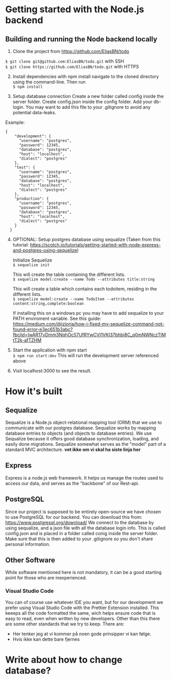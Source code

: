 # Getting started with the Node.js backend

## Building and running the Node backend locally

1. Clone the project from https://github.com/EliasBN/todo

`$ git clone git@github.com:EliasBN/todo.git` with SSH  
`$ git clone https://github.com/EliasBN/todo.git` with HTTPS

2. Install dependencies with npm install
   navigate to the cloned directory using the command-line. Then run  
   `$ npm install`

3. Setup database connection
   Create a new folder called config inside the server folder. Create config.json inside the config folder. Add your db-login. You may want to add this file to your .gitignore to avoid any potential data-leaks.

Example:

```
{
    "development": {
      "username": "postgres",
      "password": 12345,
      "database": "postgres",
      "host": "localhost",
      "dialect": "postgres"
    },
    "test": {
      "username": "postgres",
      "password": 12345,
      "database": "postgres",
      "host": "localhost",
      "dialect": "postgres"
    },
    "production": {
      "username": "postgres",
      "password": 12345,
      "database": "postgres",
      "host": "localhost",
      "dialect": "postgres"
    }
  }
```

4. OPTIONAL: Setup postgres database using sequalize (Taken from this tutorial: https://scotch.io/tutorials/getting-started-with-node-express-and-postgres-using-sequelize)

    Initialize Sequelize  
      `$ sequelize init`

    This will create the table containing the different lists.  
      `$ sequelize model:create --name Todo --attributes title:string`


    This will create a table which contains each todoitem, residing in the different lists.  
      `$ sequelize model:create --name TodoItem --attributes content:string,complete:boolean`

    If installing this on a windows pc you may have to add sequalize to your PATH enviroment variable. See this guide: https://medium.com/@jzioria/how-i-fixed-my-sequelize-command-not-found-error-e3ec651b3abc?fbclid=IwAR17vDmm3NqhOc57UfRYwCVI1VKI37bhbi8C_q0mNWNczTIMtT2k-afTZHM

5. Start the application with npm start  
   `$ npm run start:dev` This will run the development server referenced above

6. Visit localhost:3000 to see the result.


# How it's built

## Sequalize

Sequalize is a Node.js object-relational mapping tool (ORM) that we use to communicate with our postgres database. Sequalize works by mapping database entries to objects (and objects to database entries). We use Sequalize because it offers good database synchronization, loading, and easily done migrations. Sequalize somewhat serves as the "model" part of a standard MVC architecture. <b>vet ikke om vi skal ha siste linja her </b>

## Express

Express is a node.js web framework. It helps us manage the routes used to access our data, and serves as the "backbone" of our Rest-api.

## PostgreSQL

Since our project is supposed to be entirely open-source we have chosen to use PostgreSQL for our backend. You can download this from: https://www.postgresql.org/download/
We connect to the database by using sequalize, and a json file with all the database login info. This is called config.json and is placed in a folder called conig inside the server folder. Make sure that this is then added to your .gitignore so you don't share personal information.

## Other Software

While software mentioned here is not mandatory, it can be a good starting point for those who are inexperienced. 

### Visual Studio Code

You can of course use whatever IDE you want, but for our development we prefer using Visual Studio Code with the Prettier Extension installed. This keeeps all the code formatted the same, wich helps ensure code that is easy to read, even when written by new developers. Other than this there are some other standards that we try to keep. There are:

- Her tenker jeg at vi kommer på noen gode prinsipper vi kan følge.
- Hvis ikke kan dette bare fjernes

# Write about how to change database?
